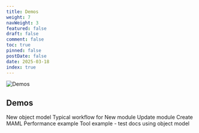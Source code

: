 ```yaml
---
title: Demos
weight: 7
navWeight: 3
featured: false
draft: false
comment: false
toc: true
pinned: false
postDate: false
date: 2025-03-18
index: true
---
```

<!-- markdownlint-disable MD041 -->

![Demos][01]

## Demos

New object model
Typical workflow for
New module
Update module
Create MAML
Performance example
Tool example - test docs using object model

<!-- link references -->
[01]: images/platypsv1/07-demos.png
